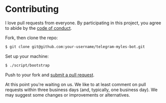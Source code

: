 # Contributing

I love pull requests from everyone. By participating in this project, you agree
to abide by the [code of
conduct](https://github.com/myles/telegram-myles-bot/blob/master/README.md).

Fork, then clone the repo:

```bash
$ git clone git@github.com:your-username/telegram-myles-bot.git
```

Set up your machine:

```bash
$ ./script/bootstrap
```

Push to your fork and [submit a pull
request](https://github.com/myles/telegram-myles-bot/compare/).

At this point you're waiting on us. We like to at least comment on pull requests
within three business days (and, typically, one business day). We may suggest
some changes or improvements or alternatives.

